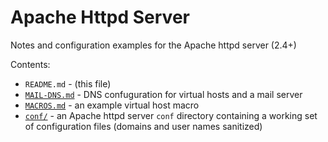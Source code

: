 # Apache Httpd Server

Notes and configuration examples for the Apache httpd server (2.4+)

Contents:
+ `README.md` - (this file)
+ [`MAIL-DNS.md`](./MAIL-DNS.md) - DNS confuguration for virtual hosts and a mail server
+ [`MACROS.md`](./MACROS.md) - an example virtual host macro
+ [`conf/`](./conf) - an Apache httpd server `conf` directory containing a working set of configuration files (domains and user names sanitized)
